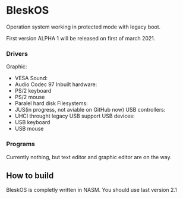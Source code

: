 # BleskOS
Operation system working in protected mode with legacy boot.

First version ALPHA 1 will be released on first of march 2021.

### Drivers
Graphic:
* VESA
Sound:
* Audio Codec 97
Inbuilt hardware:
* PS/2 keyboard
* PS/2 mouse
* Paralel hard disk
Filesystems:
* JUS(in progress, not aviable on GitHub now)
USB controllers:
* UHCI throught legacy USB support
USB devices:
* USB keyboard
* USB mouse

### Programs
Currently nothing, but text editor and graphic editor are on the way.

## How to build
BleskOS is completly written in NASM. You should use last version 2.1
